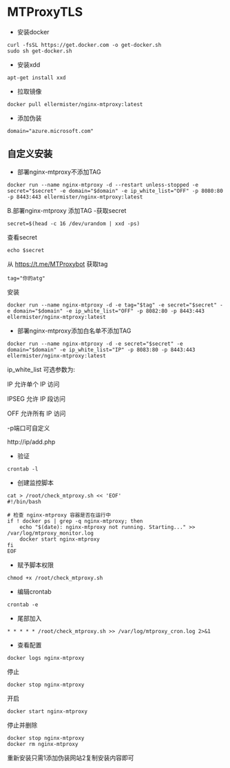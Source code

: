 # MTProxyTLS
- 安装docker
```
curl -fsSL https://get.docker.com -o get-docker.sh
sudo sh get-docker.sh
```
- 安装xdd
```
apt-get install xxd
```
- 拉取镜像
```
docker pull ellermister/nginx-mtproxy:latest
```
- 添加伪装
```
domain="azure.microsoft.com"
```
## 自定义安装
- 部署nginx-mtproxy不添加TAG
```
docker run --name nginx-mtproxy -d --restart unless-stopped -e secret="$secret" -e domain="$domain" -e ip_white_list="OFF" -p 8080:80 -p 8443:443 ellermister/nginx-mtproxy:latest
```
B.部署nginx-mtproxy 添加TAG
-获取secret
```
secret=$(head -c 16 /dev/urandom | xxd -ps)
```
查看secret
```
echo $secret
```
从 https://t.me/MTProxybot 获取tag
```
tag="你的atg"
```
安装
```
docker run --name nginx-mtproxy -d -e tag="$tag" -e secret="$secret" -e domain="$domain" -e ip_white_list="OFF" -p 8082:80 -p 8443:443 ellermister/nginx-mtproxy:latest
```
- 部署nginx-mtproxy添加白名单不添加TAG
```
docker run --name nginx-mtproxy -d -e secret="$secret" -e domain="$domain" -e ip_white_list="IP" -p 8083:80 -p 8443:443 ellermister/nginx-mtproxy:latest
```
ip_white_list 可选参数为:

IP 允许单个 IP 访问

IPSEG 允许 IP 段访问

OFF 允许所有 IP 访问

-p端口可自定义

http://ip/add.php

- 验证
```
crontab -l
```
- 创建监控脚本
```
cat > /root/check_mtproxy.sh << 'EOF'
#!/bin/bash

# 检查 nginx-mtproxy 容器是否在运行中
if ! docker ps | grep -q nginx-mtproxy; then
    echo "$(date): nginx-mtproxy not running. Starting..." >> /var/log/mtproxy_monitor.log
    docker start nginx-mtproxy
fi
EOF
```
- 赋予脚本权限
```
chmod +x /root/check_mtproxy.sh
```
- 编辑crontab
```
crontab -e
```
- 尾部加入
```
* * * * * /root/check_mtproxy.sh >> /var/log/mtproxy_cron.log 2>&1
```

- 查看配置
```
docker logs nginx-mtproxy
```
停止
```
docker stop nginx-mtproxy
```
开启
```
docker start nginx-mtproxy
```
停止并删除
```
docker stop nginx-mtproxy
docker rm nginx-mtproxy
```
重新安装只需1添加伪装网站2复制安装内容即可
